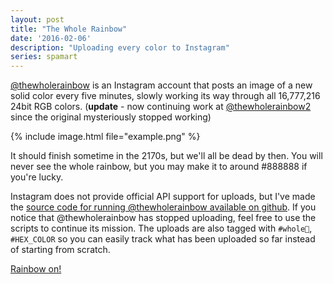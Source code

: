 ```yaml
---
layout: post
title: "The Whole Rainbow"
date: '2016-02-06'
description: "Uploading every color to Instagram"
series: spamart
---
```

[@thewholerainbow][wholerainbow] is an Instagram account that posts an image of a new solid color every five minutes, slowly working its way through all 16,777,216 24bit RGB colors. (**update** - now continuing work at [@thewholerainbow2][wholerainbow2] since the original mysteriously stopped working)

{% include image.html file="example.png" %}

It should finish sometime in the 2170s, but we'll all be dead by then. You will never see the whole rainbow, but you may make it to around #888888 if you're lucky.

Instagram does not provide official API support for uploads, but I've made the [source code for running @thewholerainbow available on github][src]. If you notice that @thewholerainbow has stopped uploading, feel free to use the scripts to continue its mission. The uploads are also tagged with `#whole🌈`, `#HEX_COLOR` so you can easily track what has been uploaded so far instead of starting from scratch. 

[Rainbow on!](https://blot.re)

[src]: https://github.com/mattbierner/The-Whole-Rainbow
[wholerainbow]: https://www.instagram.com/thewholerainbow/
[wholerainbow2]: https://www.instagram.com/thewholerainbow2/

